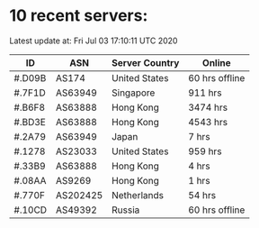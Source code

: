 # 10 recent servers:

Latest update at: Fri Jul 03 17:10:11 UTC 2020

| ID | ASN | Server Country | Online |
| -- | --- | -------------- | ------ |
| #.D09B | AS174 | United States | 60 hrs offline |
| #.7F1D | AS63949 | Singapore | 911 hrs |
| #.B6F8 | AS63888 | Hong Kong | 3474 hrs |
| #.BD3E | AS63888 | Hong Kong | 4543 hrs |
| #.2A79 | AS63949 | Japan | 7 hrs |
| #.1278 | AS23033 | United States | 959 hrs |
| #.33B9 | AS63888 | Hong Kong | 4 hrs |
| #.08AA | AS9269 | Hong Kong | 1 hrs |
| #.770F | AS202425 | Netherlands | 54 hrs |
| #.10CD | AS49392 | Russia | 60 hrs offline |

